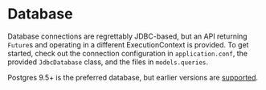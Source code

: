 # Database

Database connections are regrettably JDBC-based, but an API returning `Future`s and operating in a different ExecutionContext is provided. 
To get started, check out the connection configuration in `application.conf`, the provided `JdbcDatabase` class, and the files in `models.queries`. 

Postgres 9.5+ is the preferred database, but earlier versions are [supported](../troubleshooting.md).
